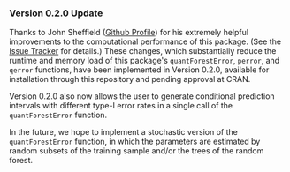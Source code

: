 ### Version 0.2.0 Update

Thanks to John Sheffield ([Github Profile](https://github.com/sheffe)) for his extremely helpful improvements to the computational performance of this package. (See the [Issue Tracker](https://github.com/benjilu/forestError/issues/2) for details.) These changes, which substantially reduce the runtime and memory load of this package's `quantForestError`, `perror`, and `qerror` functions, have been implemented in Version 0.2.0, available for installation through this repository and pending approval at CRAN.

Version 0.2.0 also now allows the user to generate conditional prediction intervals with different type-I error rates in a single call of the `quantForestError` function.

In the future, we hope to implement a stochastic version of the `quantForestError` function, in which the parameters are estimated by random subsets of the training sample and/or the trees of the random forest.
